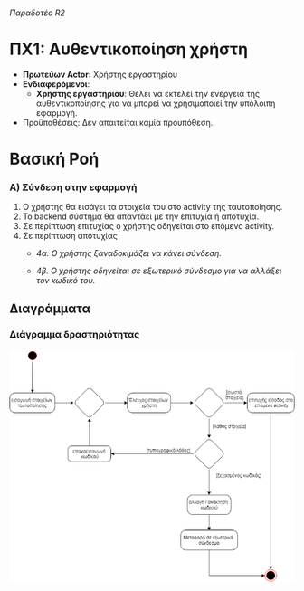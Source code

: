 ###### Παραδοτέο R2

# ΠΧ1: Αυθεντικοποίηση χρήστη

* **Πρωτεύων Actor:** Χρήστης εργαστηρίου
* **Ενδιαφερόμενοι**:
    * **Χρήστης εργαστηρίου**: Θέλει να εκτελεί την ενέργεια της αυθεντικοποίησης για να μπορεί να χρησιμοποιεί την υπόλοιπη εφαρμογή.
* Προϋποθέσεις: Δεν απαιτείται καμία προυπόθεση.

# Βασική Ροή

### Α) Σύνδεση στην εφαρμογή

1. Ο χρήστης θα εισάγει τα στοιχεία του στο activity της ταυτοποίησης.
2. Το backend σύστημα θα απαντάει με την επιτυχία ή αποτυχία.
3. Σε περίπτωση επιτυχίας ο χρήστης οδηγείται στο επόμενο activity.
4. Σε περίπτωση αποτυχίας
    * *4α. Ο χρήστης ξαναδοκιμάζει να κάνει σύνδεση.*

    * *4β. Ο χρήστης οδηγείται σε εξωτερικό σύνδεσμο για να αλλάξει τον κωδικό του.*

## Διαγράμματα

### Διάγραμμα δραστηριότητας

![](uc1-activity.png)